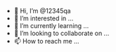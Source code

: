 - 👋 Hi, I’m @12345qa
- 👀 I’m interested in ...
- 🌱 I’m currently learning ...
- 💞️ I’m looking to collaborate on ...
- 📫 How to reach me ...

<!---
12345qa/12345qa is a ✨ special ✨ repository because its `README.md` (this file) appears on your GitHub profile.
You can click the Preview link to take a look at your changes.
--->
